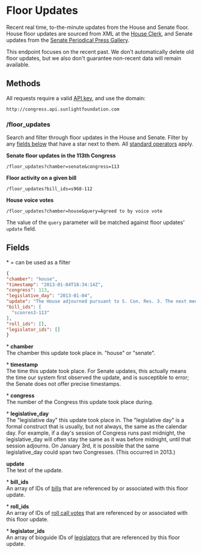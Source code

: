 # Floor Updates

Recent real time, to-the-minute updates from the House and Senate floor. House floor updates are sourced from XML at the [House Clerk](http://clerk.house.gov/floorsummary/floor.aspx), and Senate updates from the [Senate Periodical Press Gallery](http://www.senate.gov/galleries/pdcl/index.htm).

This endpoint focuses on the recent past. We don't automatically delete old floor updates, but we also don't guarantee non-recent data will remain available.

## Methods

All requests require a valid [API key](index.html#parameters/api-key), and use the domain:

```text
http://congress.api.sunlightfoundation.com
```

### /floor_updates

Search and filter through floor updates in the House and Senate. Filter by any [fields below](#fields) that have a star next to them. All [standard operators](index.html#parameters/operators) apply.

**Senate floor updates in the 113th Congress**

```text
/floor_updates?chamber=senate&congress=113
```

**Floor activity on a given bill**

```text
/floor_updates?bill_ids=s968-112
```

**House voice votes**

```text
/floor_updates?chamber=house&query=Agreed to by voice vote
```

The value of the `query` parameter will be matched against floor updates' `update` field.

## Fields

\* = can be used as a filter

```json
{
"chamber": "house",
"timestamp": "2013-01-04T18:34:14Z",
"congress": 113,
"legislative_day": "2013-01-04",
"update": "The House adjourned pursuant to S. Con. Res. 3. The next meeting is scheduled for 2:00 p.m. on January 14, 2013.",
"bill_ids": [
  "sconres3-113"
],
"roll_ids": [],
"legislator_ids": []
}
```

\* **chamber**<br/>
The chamber this update took place in. "house" or "senate".

\* **timestamp**<br/>
The time this update took place. For Senate updates, this actually means the time our system first observed the update, and is susceptible to error; the Senate does not offer precise timestamps.

\* **congress**<br/>
The number of the Congress this update took place during.

\* **legislative_day**<br/>
The "legislative day" this update took place in. The "legislative day" is a formal construct that is usually, but not always, the same as the calendar day. For example, if a day's session of Congress runs past midnight, the legislative_day will often stay the same as it was before midnight, until that session adjourns. On January 3rd, it is possible that the same legislative_day could span two Congresses. (This occurred in 2013.)

**update**<br/>
The text of the update.

\* **bill_ids**<br/>
An array of IDs of [bills](bills.html) that are referenced by or associated with this floor update.

\* **roll_ids**<br/>
An array of IDs of [roll call votes](votes.html) that are referenced by or associated with this floor update.

\* **legislator_ids**<br/>
An array of bioguide IDs of [legislators](legislators.html) that are referenced by this floor update.
